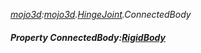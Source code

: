 _[mojo3d](../../modules/mojo3d/mojo3d-module.md):[mojo3d](../../modules/mojo3d/mojo3d-module.md).[HingeJoint](../../modules/mojo3d/mojo3d-hingejoint.md).ConnectedBody_
##### Property ConnectedBody:[RigidBody](../../modules/mojo3d/mojo3d-rigidbody.md)
